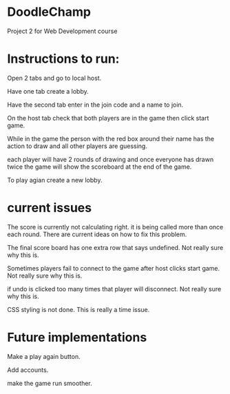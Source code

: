 # DoodleChamp
Project 2 for Web Development course

# Instructions to run:
Open 2 tabs and go to local host.

Have one tab create a lobby.

Have the second tab enter in the join code and a name to join.

On the host tab check that both players are in the game then click start game.

While in the game the person with the red box around their name has the action to draw and all other players are guessing. 

each player will have 2 rounds of drawing and once everyone has drawn twice the game will show the scoreboard at the end of the game.

To play agian create a new lobby.

# current issues

The score is currently not calculating right. it is being called more than once each round. There are current ideas on how to fix this problem.

The final score board has one extra row that says undefined. Not really sure why this is.

Sometimes players fail to connect to the game after host clicks start game. Not really sure why this is.

if undo is clicked too many times that player will disconnect. Not really sure why this is.

CSS styling is not done. This is really a time issue.

# Future implementations
Make a play again button.

Add accounts.

make the game run smoother.